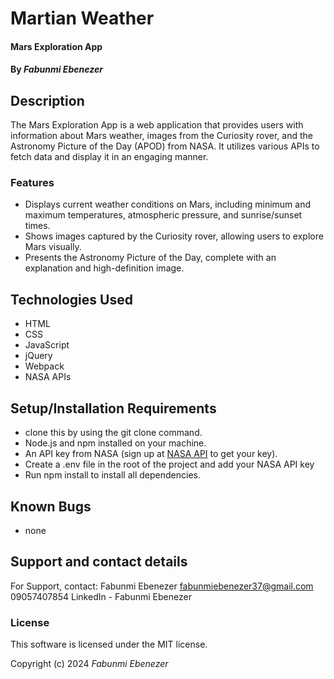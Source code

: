 # Martian Weather

#### Mars Exploration App

#### By *Fabunmi Ebenezer*

## Description

The Mars Exploration App is a web application that provides users with information about Mars weather, images from the Curiosity rover, and the Astronomy Picture of the Day (APOD) from NASA. It utilizes various APIs to fetch data and display it in an engaging manner.


### Features
* Displays current weather conditions on Mars, including minimum and maximum temperatures, atmospheric pressure, and sunrise/sunset times.
* Shows images captured by the Curiosity rover, allowing users to explore Mars visually.
* Presents the Astronomy Picture of the Day, complete with an explanation and high-definition image.
## Technologies Used

* HTML
* CSS 
* JavaScript 
* jQuery
* Webpack
* NASA APIs
## Setup/Installation Requirements

* clone this by using the git clone command.
* Node.js and npm installed on your machine.
* An API key from NASA (sign up at [NASA API](https://api.nasa.gov/) to get your key).
* Create a .env file in the root of the project and add your NASA API key
* Run npm install to install all dependencies.


## Known Bugs

* none

## Support and contact details

For Support, contact:
Fabunmi Ebenezer
fabunmiebenezer37@gmail.com
09057407854
LinkedIn - Fabunmi Ebenezer



### License

This software is licensed under the MIT license.

Copyright (c) 2024 *Fabunmi Ebenezer*